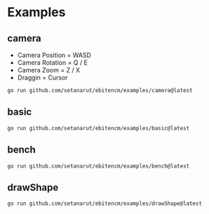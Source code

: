 # Examples

## camera

- Camera Position = WASD
- Camera Rotation = Q / E
- Camera Zoom = Z / X
- Draggin = Cursor

```
go run github.com/setanarut/ebitencm/examples/camera@latest
```

## basic

```
go run github.com/setanarut/ebitencm/examples/basic@latest
```

## bench

```
go run github.com/setanarut/ebitencm/examples/bench@latest
```

## drawShape

```
go run github.com/setanarut/ebitencm/examples/drawShape@latest
```